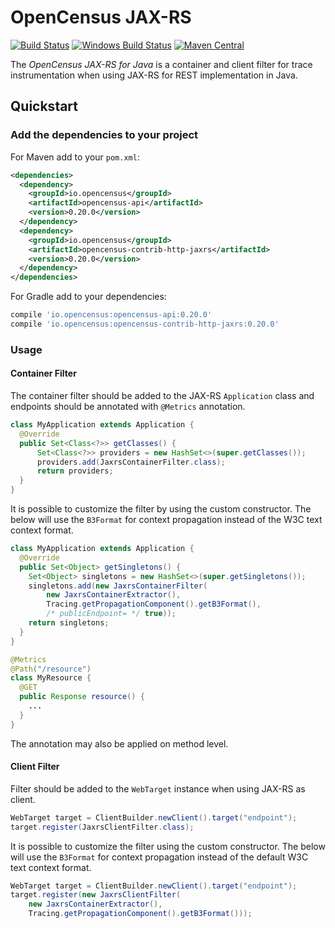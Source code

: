 # OpenCensus JAX-RS
[![Build Status][travis-image]][travis-url]
[![Windows Build Status][appveyor-image]][appveyor-url]
[![Maven Central][maven-image]][maven-url]

The *OpenCensus JAX-RS for Java* is a container and client filter  for trace instrumentation when using JAX-RS for REST implementation in Java.

## Quickstart

### Add the dependencies to your project

For Maven add to your `pom.xml`:
```xml
<dependencies>
  <dependency>
    <groupId>io.opencensus</groupId>
    <artifactId>opencensus-api</artifactId>
    <version>0.20.0</version>
  </dependency>
  <dependency>
    <groupId>io.opencensus</groupId>
    <artifactId>opencensus-contrib-http-jaxrs</artifactId>
    <version>0.20.0</version>
  </dependency>
</dependencies>
```

For Gradle add to your dependencies:
```groovy
compile 'io.opencensus:opencensus-api:0.20.0'
compile 'io.opencensus:opencensus-contrib-http-jaxrs:0.20.0'
```

### Usage

#### Container Filter

The container filter should be added to the JAX-RS `Application` class and endpoints should be annotated
with `@Metrics` annotation.

```java
class MyApplication extends Application {
  @Override
  public Set<Class<?>> getClasses() {
      Set<Class<?>> providers = new HashSet<>(super.getClasses());
      providers.add(JaxrsContainerFilter.class);
      return providers;
  }
}
```

It is possible to customize the filter by using the custom constructor. The below will
use the `B3Format` for context propagation instead of the W3C text context format.

```java
class MyApplication extends Application {
  @Override
  public Set<Object> getSingletons() {
    Set<Object> singletons = new HashSet<>(super.getSingletons());
    singletons.add(new JaxrsContainerFilter(
        new JaxrsContainerExtractor(),
        Tracing.getPropagationComponent().getB3Format(),
        /* publicEndpoint= */ true));
    return singletons;
  }
}
```

```java
@Metrics
@Path("/resource")
class MyResource {
  @GET
  public Response resource() {
    ...
  }
}
```

The annotation may also be applied on method level.

#### Client Filter

Filter should be added to the `WebTarget` instance when using JAX-RS as client.

```java
WebTarget target = ClientBuilder.newClient().target("endpoint");
target.register(JaxrsClientFilter.class);
```

It is possible to customize the filter using the custom constructor. The
below will use the `B3Format` for context propagation instead of the default W3C
text context format.

```java
WebTarget target = ClientBuilder.newClient().target("endpoint");
target.register(new JaxrsClientFilter(
    new JaxrsContainerExtractor(),
    Tracing.getPropagationComponent().getB3Format()));
```


[travis-image]: https://travis-ci.org/census-instrumentation/opencensus-java.svg?branch=master
[travis-url]: https://travis-ci.org/census-instrumentation/opencensus-java
[appveyor-image]: https://ci.appveyor.com/api/projects/status/hxthmpkxar4jq4be/branch/master?svg=true
[appveyor-url]: https://ci.appveyor.com/project/opencensusjavateam/opencensus-java/branch/master
[maven-image]: https://maven-badges.herokuapp.com/maven-central/io.opencensus/opencensus-contrib-http-jetty-client/badge.svg
[maven-url]: https://maven-badges.herokuapp.com/maven-central/io.opencensus/opencensus-contrib-jetty-client
